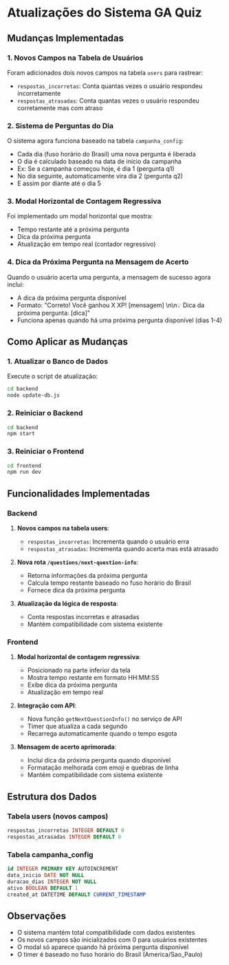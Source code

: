 # Atualizações do Sistema GA Quiz

## Mudanças Implementadas

### 1. Novos Campos na Tabela de Usuários

Foram adicionados dois novos campos na tabela `users` para rastrear:
- `respostas_incorretas`: Conta quantas vezes o usuário respondeu incorretamente
- `respostas_atrasadas`: Conta quantas vezes o usuário respondeu corretamente mas com atraso

### 2. Sistema de Perguntas do Dia

O sistema agora funciona baseado na tabela `campanha_config`:
- Cada dia (fuso horário do Brasil) uma nova pergunta é liberada
- O dia é calculado baseado na data de início da campanha
- Ex: Se a campanha começou hoje, é dia 1 (pergunta q1)
- No dia seguinte, automaticamente vira dia 2 (pergunta q2)
- E assim por diante até o dia 5

### 3. Modal Horizontal de Contagem Regressiva

Foi implementado um modal horizontal que mostra:
- Tempo restante até a próxima pergunta
- Dica da próxima pergunta
- Atualização em tempo real (contador regressivo)

### 4. Dica da Próxima Pergunta na Mensagem de Acerto

Quando o usuário acerta uma pergunta, a mensagem de sucesso agora inclui:
- A dica da próxima pergunta disponível
- Formato: "Correto! Você ganhou X XP! [mensagem] \n\n💡 Dica da próxima pergunta: [dica]"
- Funciona apenas quando há uma próxima pergunta disponível (dias 1-4)

## Como Aplicar as Mudanças

### 1. Atualizar o Banco de Dados

Execute o script de atualização:

```bash
cd backend
node update-db.js
```

### 2. Reiniciar o Backend

```bash
cd backend
npm start
```

### 3. Reiniciar o Frontend

```bash
cd frontend
npm run dev
```

## Funcionalidades Implementadas

### Backend

1. **Novos campos na tabela users**:
   - `respostas_incorretas`: Incrementa quando o usuário erra
   - `respostas_atrasadas`: Incrementa quando acerta mas está atrasado

2. **Nova rota `/questions/next-question-info`**:
   - Retorna informações da próxima pergunta
   - Calcula tempo restante baseado no fuso horário do Brasil
   - Fornece dica da próxima pergunta

3. **Atualização da lógica de resposta**:
   - Conta respostas incorretas e atrasadas
   - Mantém compatibilidade com sistema existente

### Frontend

1. **Modal horizontal de contagem regressiva**:
   - Posicionado na parte inferior da tela
   - Mostra tempo restante em formato HH:MM:SS
   - Exibe dica da próxima pergunta
   - Atualização em tempo real

2. **Integração com API**:
   - Nova função `getNextQuestionInfo()` no serviço de API
   - Timer que atualiza a cada segundo
   - Recarrega automaticamente quando o tempo esgota

3. **Mensagem de acerto aprimorada**:
   - Inclui dica da próxima pergunta quando disponível
   - Formatação melhorada com emoji e quebras de linha
   - Mantém compatibilidade com sistema existente

## Estrutura dos Dados

### Tabela users (novos campos)
```sql
respostas_incorretas INTEGER DEFAULT 0
respostas_atrasadas INTEGER DEFAULT 0
```

### Tabela campanha_config
```sql
id INTEGER PRIMARY KEY AUTOINCREMENT
data_inicio DATE NOT NULL
duracao_dias INTEGER NOT NULL
ativo BOOLEAN DEFAULT 1
created_at DATETIME DEFAULT CURRENT_TIMESTAMP
```

## Observações

- O sistema mantém total compatibilidade com dados existentes
- Os novos campos são inicializados com 0 para usuários existentes
- O modal só aparece quando há próxima pergunta disponível
- O timer é baseado no fuso horário do Brasil (America/Sao_Paulo) 